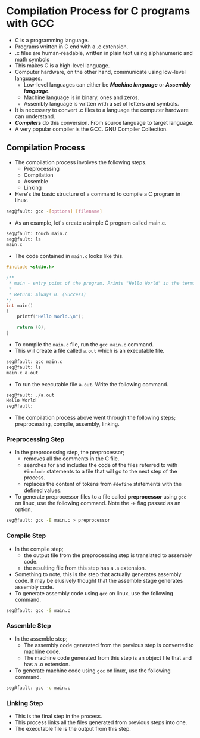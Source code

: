 # Compilation Process for C programs with GCC

- C is a programming language.
- Programs written in C end with a .c extension.
- .c files are human-readable, written in plain text using alphanumeric and math symbols
- This makes C is a high-level language.
- Computer hardware, on the other hand, communicate using low-level languages.
  - Low-level languages can either be **_Machine language_** or **_Assembly language_**.
  - Machine language is in binary, ones and zeros.
  - Assembly language is written with a set of letters and symbols.
- It is necessary to convert .c files to a language the computer hardware can understand.
- **_Compilers_** do this conversion. From source language to target language.
- A very popular compiler is the GCC. GNU Compiler Collection.

## Compilation Process

- The compilation process involves the following steps.
  - Preprocessing
  - Compilation
  - Assemble
  - Linking
- Here's the basic structure of a command to compile a C program in linux.

```bash
seg@fault: gcc -[options] [filename]
```

- As an example, let's create a simple C program called main.c.

```bash
seg@fault: touch main.c
seg@fault: ls
main.c
```

- The code contained in `main.c` looks like this.

```c
#include <stdio.h>

/**
 * main - entry point of the program. Prints "Hello World" in the terminal
 *
 * Return: Always 0. (Success)
*/
int main()
{
	printf("Hello World.\n");

	return (0);
}
```

- To compile the `main.c` file, run the `gcc main.c` command.
- This will create a file called `a.out` which is an executable file.

```bash
seg@fault: gcc main.c
seg@fault: ls
main.c a.out
```

- To run the executable file `a.out`. Write the following command.

```bash
seg@fault: ./a.out
Hello World
seg@fault:
```

- The compilation process above went through the following steps; preprocessing, compile, assembly, linking.

### Preprocessing Step

- In the preprocessing step, the preprocessor;
  - removes all the comments in the C file.
  - searches for and includes the code of the files referred to with `#include` statements to a file that will go to the next step of the process.
  - replaces the content of tokens from `#define` statements with the defined values.
- To generate preprocessor files to a file called **preprocessor** using `gcc` on linux, use the following command. Note the `-E` flag passed as an option.

```bash
seg@fault: gcc -E main.c > preprocessor
```

### Compile Step

- In the compile step;
  - the output file from the preprocessing step is translated to assembly code.
  - the resulting file from this step has a .s extension.
- Something to note, this is the step that actually generates assembly code. It may be elusively thought that the assemble stage generates assembly code.
- To generate assembly code using `gcc` on linux, use the following command.

```bash
seg@fault: gcc -S main.c
```

### Assemble Step

- In the assemble step;
  - The assembly code generated from the previous step is converted to machine code.
  - The machine code generated from this step is an object file that and has a .o extension.
- To generate machine code using `gcc` on linux, use the following command.

```bash
seg@fault: gcc -c main.c
```

### Linking Step

- This is the final step in the process.
- This process links all the files generated from previous steps into one.
- The executable file is the output from this step.
